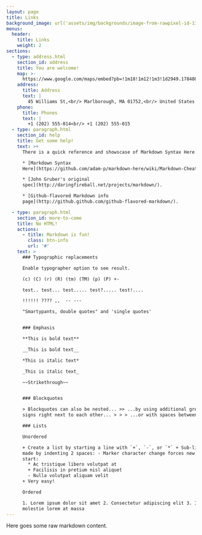 ```yaml
---
layout: page
title: Links
background_image: url('assets/img/backgrounds/image-from-rawpixel-id-1199650-jpeg.jpg')
menus:
  header:
    title: Links
    weight: 2
sections:
  - type: address.html
    section_id: address
    title: You are welcome!
    map: >-
      https://www.google.com/maps/embed?pb=!1m18!1m12!1m3!1d2949.1784803899586!2d-71.56614568458906!3d42.338717979188324!2m3!1f0!2f0!3f0!3m2!1i1024!2i768!4f13.1!3m3!1m2!1s0x0%3A0x6335220b7c08850a!2sMarlborough%20District%20Court!5e0!3m2!1sen!2sbg!4v1583193778570!5m2!1sen!2sbg
    address:
      title: Address
      text: |
        45 Williams St,<br/> Marlborough, MA 01752,<br/> United States
    phone:
      title: Phones
      text: |
        +1 (202) 555-014<br/> +1 (202) 555-015
  - type: paragraph.html
    section_id: help
    title: Get some help!
    text: >+
      There is a quick reference and showscase of Markdown Syntax Here:

      * [Markdown Syntax
      Here](https://github.com/adam-p/markdown-here/wiki/Markdown-Cheatsheet).

      * [John Gruber's original
      spec](http://daringfireball.net/projects/markdown/).

      * [Github-flavored Markdown info
      page](http://github.github.com/github-flavored-markdown/).

  - type: paragraph.html
    section_id: more-to-come
    title: No HTML!
    actions:
      - title: Markdown is fun!
        class: btn-info
        url: '#'
    text: >
      ### Typographic replacements

      Enable typographer option to see result.

      (c) (C) (r) (R) (tm) (TM) (p) (P) +-

      test.. test... test..... test?..... test!....

      !!!!!! ???? ,,  -- ---

      "Smartypants, double quotes" and 'single quotes'


      ### Emphasis

      **This is bold text**

      __This is bold text__

      *This is italic text*

      _This is italic text_

      ~~Strikethrough~~


      ### Blockquotes

      > Blockquotes can also be nested... >> ...by using additional greater-than
      signs right next to each other... > > > ...or with spaces between arrows.

      ### Lists

      Unordered

      + Create a list by starting a line with `+`, `-`, or `*` + Sub-lists are
      made by indenting 2 spaces: - Marker character change forces new list
      start:
        * Ac tristique libero volutpat at
        + Facilisis in pretium nisl aliquet
        - Nulla volutpat aliquam velit
      + Very easy!

      Ordered

      1. Lorem ipsum dolor sit amet 2. Consectetur adipiscing elit 3. Integer
      molestie lorem at massa
---
```

Here goes some raw markdown content.
